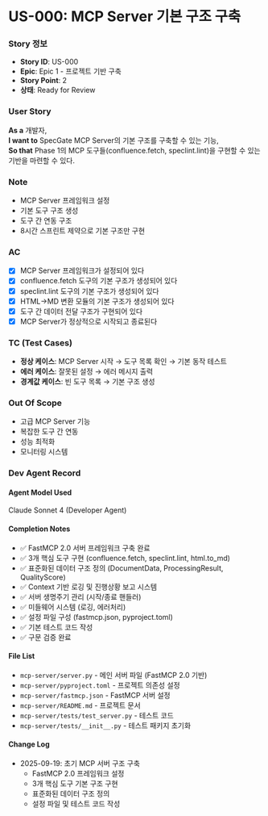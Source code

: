 # US-000: MCP Server 기본 구조 구축

### Story 정보
- **Story ID**: US-000
- **Epic**: Epic 1 - 프로젝트 기반 구축
- **Story Point**: 2
- **상태**: Ready for Review

### User Story
**As a** 개발자,  
**I want to** SpecGate MCP Server의 기본 구조를 구축할 수 있는 기능,  
**So that** Phase 1의 MCP 도구들(confluence.fetch, speclint.lint)을 구현할 수 있는 기반을 마련할 수 있다.

### Note
- MCP Server 프레임워크 설정
- 기본 도구 구조 생성
- 도구 간 연동 구조
- 8시간 스프린트 제약으로 기본 구조만 구현

### AC
- [x] MCP Server 프레임워크가 설정되어 있다
- [x] confluence.fetch 도구의 기본 구조가 생성되어 있다
- [x] speclint.lint 도구의 기본 구조가 생성되어 있다
- [x] HTML→MD 변환 모듈의 기본 구조가 생성되어 있다
- [x] 도구 간 데이터 전달 구조가 구현되어 있다
- [x] MCP Server가 정상적으로 시작되고 종료된다

### TC (Test Cases)
- **정상 케이스**: MCP Server 시작 → 도구 목록 확인 → 기본 동작 테스트
- **에러 케이스**: 잘못된 설정 → 에러 메시지 출력
- **경계값 케이스**: 빈 도구 목록 → 기본 구조 생성

### Out Of Scope
- 고급 MCP Server 기능
- 복잡한 도구 간 연동
- 성능 최적화
- 모니터링 시스템

### Dev Agent Record

#### Agent Model Used
Claude Sonnet 4 (Developer Agent)

#### Completion Notes
- ✅ FastMCP 2.0 서버 프레임워크 구축 완료
- ✅ 3개 핵심 도구 구현 (confluence.fetch, speclint.lint, html.to_md)
- ✅ 표준화된 데이터 구조 정의 (DocumentData, ProcessingResult, QualityScore)
- ✅ Context 기반 로깅 및 진행상황 보고 시스템
- ✅ 서버 생명주기 관리 (시작/종료 핸들러)
- ✅ 미들웨어 시스템 (로깅, 에러처리)
- ✅ 설정 파일 구성 (fastmcp.json, pyproject.toml)
- ✅ 기본 테스트 코드 작성
- ✅ 구문 검증 완료

#### File List
- `mcp-server/server.py` - 메인 서버 파일 (FastMCP 2.0 기반)
- `mcp-server/pyproject.toml` - 프로젝트 의존성 설정
- `mcp-server/fastmcp.json` - FastMCP 서버 설정
- `mcp-server/README.md` - 프로젝트 문서
- `mcp-server/tests/test_server.py` - 테스트 코드
- `mcp-server/tests/__init__.py` - 테스트 패키지 초기화

#### Change Log
- 2025-09-19: 초기 MCP 서버 구조 구축
  - FastMCP 2.0 프레임워크 설정
  - 3개 핵심 도구 기본 구조 구현
  - 표준화된 데이터 구조 정의
  - 설정 파일 및 테스트 코드 작성
